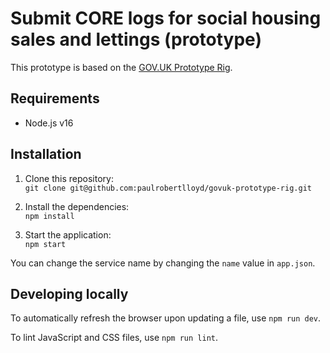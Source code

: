 # Submit CORE logs for social housing sales and lettings (prototype)

This prototype is based on the [GOV.UK Prototype Rig](https://govuk-prototype-rig.herokuapp.com).

## Requirements

* Node.js v16

## Installation

1. Clone this repository:\
`git clone git@github.com:paulrobertlloyd/govuk-prototype-rig.git`

2. Install the dependencies:\
`npm install`

3. Start the application:\
`npm start`

You can change the service name by changing the `name` value in `app.json`.

## Developing locally

To automatically refresh the browser upon updating a file, use `npm run dev`.

To lint JavaScript and CSS files, use `npm run lint`.
